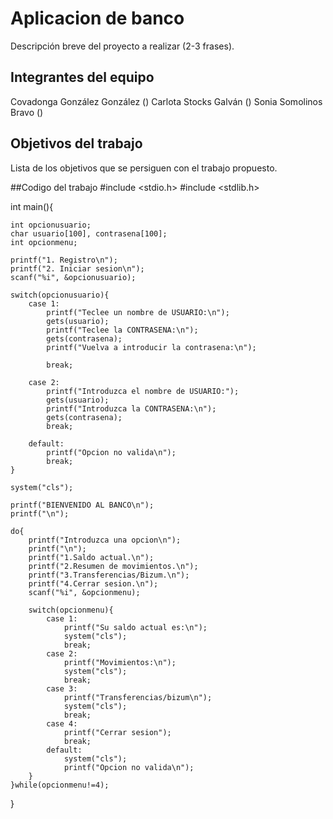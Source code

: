 # Aplicacion de banco

Descripción breve del proyecto a realizar (2-3 frases).

## Integrantes del equipo

Covadonga González González ()
Carlota Stocks Galván ()
Sonia Somolinos Bravo ()


## Objetivos del trabajo

Lista de los objetivos que se persiguen con el trabajo propuesto.

##Codigo del trabajo
#include <stdio.h>
#include <stdlib.h>

int main(){
	
	int opcionusuario;
	char usuario[100], contrasena[100];
	int opcionmenu;

	printf("1. Registro\n");
	printf("2. Iniciar sesion\n");
	scanf("%i", &opcionusuario);
	    
	switch(opcionusuario){
		case 1:
			printf("Teclee un nombre de USUARIO:\n");
			gets(usuario);
			printf("Teclee la CONTRASENA:\n");
			gets(contrasena);
			printf("Vuelva a introducir la contrasena:\n");
			
			break;
		
		case 2:
			printf("Introduzca el nombre de USUARIO:");
			gets(usuario);
			printf("Introduzca la CONTRASENA:\n");
			gets(contrasena);
			break;
		
		default: 
    		printf("Opcion no valida\n");
    		break;
	}

	system("cls");
	
	printf("BIENVENIDO AL BANCO\n");
	printf("\n");
	
	do{
		printf("Introduzca una opcion\n");
		printf("\n");
		printf("1.Saldo actual.\n");
		printf("2.Resumen de movimientos.\n");
		printf("3.Transferencias/Bizum.\n");
		printf("4.Cerrar sesion.\n");
		scanf("%i", &opcionmenu);
		
		switch(opcionmenu){
			case 1:
				printf("Su saldo actual es:\n");
				system("cls");
				break;
			case 2:
				printf("Movimientos:\n");
				system("cls");
				break;
			case 3:
				printf("Transferencias/bizum\n");
				system("cls");
				break;
			case 4:
				printf("Cerrar sesion");
				break;
			default:
				system("cls");
				printf("Opcion no valida\n");
		}
	}while(opcionmenu!=4);
}

